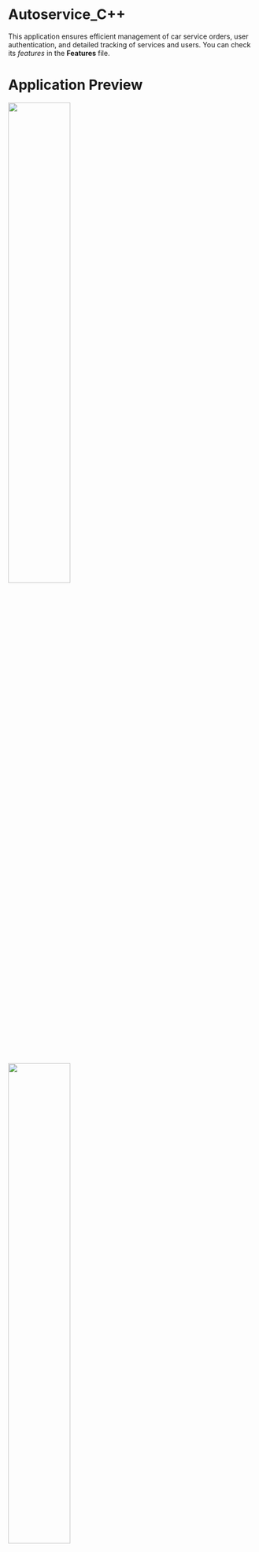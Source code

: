 # Autoservice_C++
This application ensures efficient management of car service orders, user authentication, and detailed tracking of services and users. You can check its *features* in the **Features** file.

# Application Preview

  <p float="left">
    <img src="https://github.com/user-attachments/assets/7318bf03-6df2-49a7-9cdc-32ce223859b5" width="50%" />
    <img src="https://github.com/user-attachments/assets/bc928e8a-2b92-4786-9d26-ddd5378a0d92" width="50%" />
  </p>

  <p float="left">
    <img src="https://github.com/user-attachments/assets/07f15aee-7487-4a09-90cd-f3e8f8536548" width=50% />
    <img src="https://github.com/user-attachments/assets/1d482e9e-3d91-4836-a233-22bef6d9d810" width=50% />
  </p>

<img src="https://github.com/user-attachments/assets/29a3a674-32bb-47b8-aba4-b62260c62157" width=50% />
